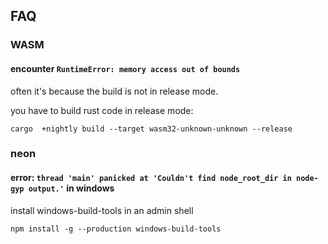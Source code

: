 ## FAQ

### WASM

#### encounter ``RuntimeError: memory access out of bounds``

often it's because the build is not in release mode.

you have to build rust code in release mode:

```shell
cargo  +nightly build --target wasm32-unknown-unknown --release
```

### neon

#### error: ``thread 'main' panicked at 'Couldn't find node_root_dir in node-gyp output.'`` in windows

install windows-build-tools in an admin shell

```shell
npm install -g --production windows-build-tools
```
